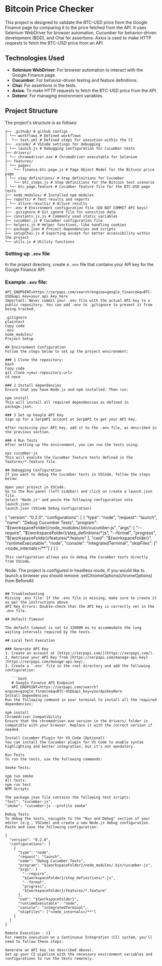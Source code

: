 # Bitcoin Price Checker

This project is designed to validate the BTC-USD price from the Google Finance page by comparing it to the price fetched from the API. It uses Selenium WebDriver for browser automation, Cucumber for behavior-driven development (BDD), and Chai for assertions. Axios is used to make HTTP requests to fetch the BTC-USD price from an API. 

## Technologies Used

- **Selenium WebDriver**: For browser automation to interact with the Google Finance page.
- **Cucumber**: For behavior-driven testing and feature definitions.
- **Chai**: For assertions in the tests.
- **Axios**: To make HTTP requests to fetch the BTC-USD price from the API.
- **Dotenv**: For managing environment variables.

## Project Structure

The project's structure is as follows:
```
├── .github/ # github configs
│ └── workflows # Defined workflows
│  └── test.yml # Defined steps for execution within the CI
├── .vscode/ # VSCode settings for debugging 
│ └── launch.js # Debugging configuration for Cucumber tests 
├── drivers/ 
│ └── chromedriver.exe # ChromeDriver executable for Selenium 
├── features/ 
│ └── pages/ 
│   └── finance.btc.page.js # Page Object Model for the Bitcoin price page 
│ └── step_definitions/ # Step definitions for Cucumber 
│   └── btc_steps.js # Step definitions for the Bitcoin test scenario 
│ └── btc_page.feature # Cucumber feature file for the BTC-USD page tests 
├── node_modules/ # Installed npm modules 
├── reports/ # Test results and reports 
│ └── allure-results/ # Allure results 
├── .env # Environment configuration file (DO NOT COMMIT API keys)
├── .gitignore # Git ignore file for sensitive data 
├── constants.js.js # Commonly used static variables 
├── cucumber.js # Cucumber configuration file 
├── helpers.js # Helper functions, like handling cookies 
├── package.json # Project dependencies and scripts 
├── setupChai.js # Exporting except for better accessibility within the project
└── utils.js # Utility functions 
```

### Setting up `.env` file

In the project directory, create a `.env` file that contains your API key for the Google Finance API.

### Example `.env` file:
```env
API_ENDPOINT=https://serpapi.com/search?engine=google_finance&q=BTC-USD&api_key=your_api_key_here
Important: Never commit your .env file with the actual API key to a public repository. You can add .env to .gitignore to prevent it from being tracked.

.gitignore
plaintext
Copy code
.env
node_modules/
Project Setup

## Environment Configuration
Follow the steps below to set up the project environment:

### 1 Clone the repository:
bash
Copy code
git clone <your-repository-url>
cd nexo

### 2 Install dependencies
Ensure that you have Node.js and npm installed. Then run:

npm install
This will install all required dependencies as defined in package.json.

### 3 Set up Google API Key
Sign up for a SerpAPI account at SerpAPI to get your API key.

After receiving your API key, add it to the .env file, as described in the previous section.

### 4 Run Tests
After setting up the environment, you can run the tests using:

npx cucumber-js
This will execute the Cucumber feature tests defined in the features/*.feature file.

## Debugging Configuration
If you want to debug the Cucumber tests in VSCode, follow the steps below:

Open your project in VSCode.
Go to the Run panel (left sidebar) and click on create a launch.json file.
Select "Node.js" and paste the following configuration into launch.json:
launch.json (VSCode Debug Configuration)
```
{
  "version": "0.2.0",
  "configurations": [
    {
      "type": "node",
      "request": "launch",
      "name": "Debug Cucumber Tests",
      "program": "${workspaceFolder}/node_modules/.bin/cucumber-js",
      "args": [
        "--require",
        "${workspaceFolder}/step_definitions/*.js",
        "--format",
        "progress",
        "${workspaceFolder}/features/*.feature"
      ],
      "cwd": "${workspaceFolder}",
      "runtimeExecutable": "node",
      "console": "integratedTerminal",
      "skipFiles": ["<node_internals>/**"]
    }
  ]
}
```
This configuration allows you to debug the Cucumber tests directly from VSCode.

```
Node: The project is configured in headless mode, if you would like to launch a browser you should remove
.setChromeOptions(chromeOptions)
from BeforeAll
```

## Troubleshooting
Missing .env file: If the .env file is missing, make sure to create it as per the instructions above.
API Key Errors: Double-check that the API key is correctly set in the .env file.

## Default Timeout

The default timeout is set to 320000 ms to accommodate the long waiting intervals required by the tests.

## Local Test Execution

### Generate API Key
1. Create an account at [https://serpapi.com/](https://serpapi.com/).
2. Retrieve your API Key from [https://serpapi.com/manage-api-key](https://serpapi.com/manage-api-key).
3. Create a `.env` file in the root directory and add the following configuration:
   
   ```bash
   # Google Finance API Endpoint
   API_ENDPOINT=https://serpapi.com/search?engine=google_finance&q=BTC-USD&api_key=yourApiKeyHere
Install Dependencies
Run the following command in your terminal to install all the required dependencies:

npm install
Chromedriver Compatibility
Ensure that the chromedriver.exe version in the drivers/ folder is compatible with your browser. Replace it with the correct version if needed.

Install Cucumber Plugin for VS Code (Optional)
You can install the Cucumber plugin for VS Code to enable syntax highlighting and better integration, but it's not mandatory.

Run Tests
To run the tests, use the following commands:

Smoke Tests:

npm run smoke
All Tests:
npm run test
NPM Scripts

The package.json file contains the following test scripts:
"test": "cucumber-js",
"smoke": "cucumber-js --profile smoke"

Debug Tests
To debug the tests, navigate to the "Run and Debug" section of your editor (e.g., VSCode) and create a new Node.js debug configuration. Paste and save the following configuration:

{
  "version": "0.2.0",
  "configurations": [
    {
      "type": "node",
      "request": "launch",
      "name": "Debug Cucumber Tests",
      "program": "${workspaceFolder}/node_modules/.bin/cucumber-js",
      "args": [
        "--require",
        "${workspaceFolder}/step_definitions/*.js",
        "--format",
        "progress",
        "${workspaceFolder}/features/*.feature"
      ],
      "cwd": "${workspaceFolder}",
      "runtimeExecutable": "node",
      "console": "integratedTerminal",
      "skipFiles": ["<node_internals>/**"]
    }
  ]
}

Remote Execution - CI
For remote execution on a Continuous Integration (CI) system, you'll need to follow these steps:

Generate an API key (as described above).
Set up your CI pipeline with the necessary environment variables and configurations to run the tests remotely.
